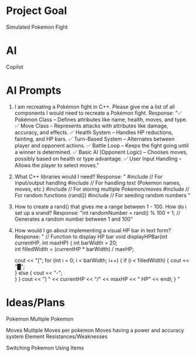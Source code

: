 # Project Goal
Simulated Pokemon Fight 

# AI
Copilot

# AI Prompts
1. I am recreating a Pokémon fight in C++. Please give me a list of all components I would need to recreate a Pokémon fight.
Response: "✅ Pokémon Class – Defines attributes like name, health, moves, and type. ✅ Move Class – Represents attacks with attributes like damage, accuracy, and effects. ✅ Health System – Handles HP reductions, fainting, and HP bars. ✅ Turn-Based System – Alternates between player and opponent actions. ✅ Battle Loop – Keeps the fight going until a winner is determined. ✅ Basic AI (Opponent Logic) – Chooses moves, possibly based on health or type advantage. ✅ User Input Handling – Allows the player to select moves."

2. What C++ libraries would I need?
Response: " #include <iostream>   // For input/output handling
            #include <string>     // For handling text (Pokemon names, moves, etc.)
            #include <vector>     // For storing multiple Pokemon/moves
            #include <cstdlib>    // For random functions (rand())
            #include <ctime>      // For seeding random numbers "

3. How to create a rand() that gives me a range between 1 - 100. How do i set up a srand?
Response: "int randomNumber = rand() % 100 + 1; // Generates a random number between 1 and 100"

4. How would I go about implementing a visual HP bar in text form?
Response: 
" // Function to display HP bar
void displayHPBar(int currentHP, int maxHP) {
    int barWidth = 20;  
    int filledWidth = (currentHP * barWidth) / maxHP; 

    cout << "[";
    for (int i = 0; i < barWidth; i++) {
        if (i < filledWidth) {
            cout << "█";  
        } else {
            cout << "-";  
        }
    }
    cout << "] " << currentHP << "/" << maxHP << " HP" << endl;
} "

# Ideas/Plans
Pokemon
Multiple Pokemon

Moves
Multiple Moves per pokemon
Moves having a power and accuracy system
Element Resistances/Weaknesses

Switching Pokemon
Using Items

